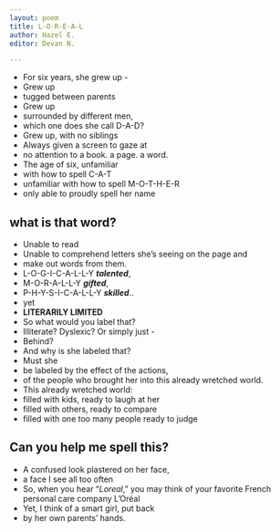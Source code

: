 ```yaml
---
layout: poem
title: L-O-R-E-A-L
author: Hazel E.
editor: Devan N.

---
```

* For six years, she grew up -
* Grew up
* tugged between parents
* Grew up
* surrounded by different men,
* which one does she call D-A-D?
* Grew up, with no siblings
* Always given a screen to gaze at
* no attention to a book. a page. a word.
* The age of six, unfamiliar
* with how to spell C-A-T
* unfamiliar with how to spell M-O-T-H-E-R
* only able to proudly spell her name

## **what is that word?**

* Unable to read
* Unable to comprehend letters she’s seeing on the page and
* make out words from them.
* L-O-G-I-C-A-L-L-Y **_talented_**,
* M-O-R-A-L-L-Y **_gifted_**,
* P-H-Y-S-I-C-A-L-L-Y **_skilled_**..
* yet
* **LITERARILY LIMITED**
* So what would you label that?
* Illiterate? Dyslexic? Or simply just -
* Behind?
* And why is she labeled that?
* Must she
* be labeled by the effect of the actions,
* of the people who brought her into this already wretched world.
* This already wretched world:
* filled with kids, ready to laugh at her
* filled with others, ready to compare
* filled with one too many people ready to judge

## **Can you help me spell this?**

* A confused look plastered on her face,
* a face I see all too often
* So, when you hear “_Loreal_,” you may think of your favorite French personal care company L’Oréal
* Yet, I think of a smart girl, put back
* by her own parents’ hands.